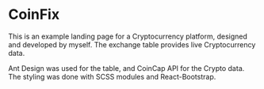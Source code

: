 # CoinFix

This is an example landing page for a Cryptocurrency platform, designed and developed by myself. The exchange table provides live Cryptocurrency data. 

Ant Design was used for the table, and CoinCap API for the Crypto data. The styling was done with SCSS modules and React-Bootstrap.
